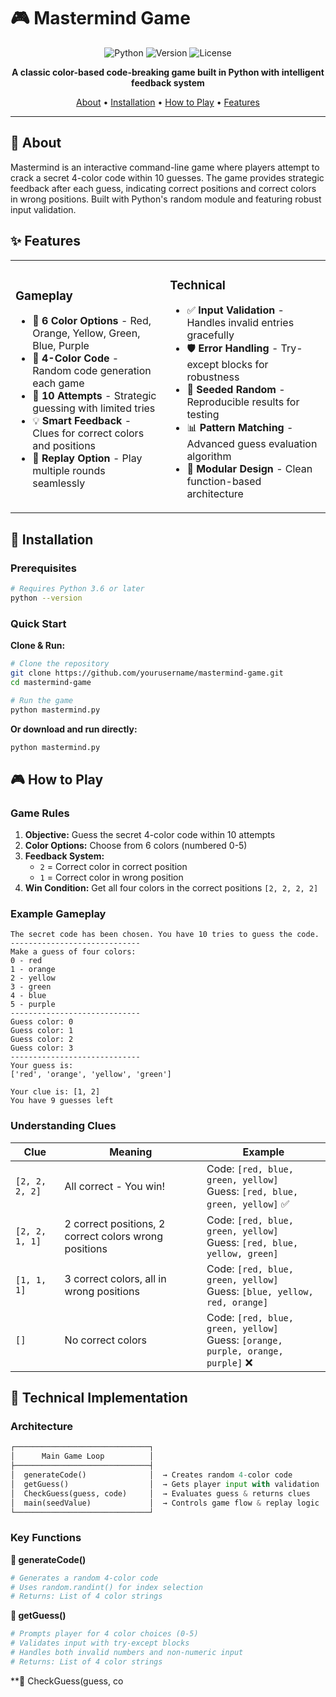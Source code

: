 # 🎮 Mastermind Game

<div align="center">

![Python](https://img.shields.io/badge/Python-3776AB?style=for-the-badge&logo=python&logoColor=white)
![Version](https://img.shields.io/badge/version-1.0.0-blue?style=for-the-badge)
![License](https://img.shields.io/badge/license-MIT-green?style=for-the-badge)

**A classic color-based code-breaking game built in Python with intelligent feedback system**

[About](#-about) • [Installation](#-installation) • [How to Play](#-how-to-play) • [Features](#-features)

</div>

---

## 🎯 About

Mastermind is an interactive command-line game where players attempt to crack a secret 4-color code within 10 guesses. The game provides strategic feedback after each guess, indicating correct positions and correct colors in wrong positions. Built with Python's random module and featuring robust input validation.

## ✨ Features

<table>
<tr>
<td>

### Gameplay
- 🎨 **6 Color Options** - Red, Orange, Yellow, Green, Blue, Purple
- 🔢 **4-Color Code** - Random code generation each game
- 🎯 **10 Attempts** - Strategic guessing with limited tries
- 💡 **Smart Feedback** - Clues for correct colors and positions
- 🔄 **Replay Option** - Play multiple rounds seamlessly

</td>
<td>

### Technical
- ✅ **Input Validation** - Handles invalid entries gracefully
- 🛡️ **Error Handling** - Try-except blocks for robustness
- 🎲 **Seeded Random** - Reproducible results for testing
- 📊 **Pattern Matching** - Advanced guess evaluation algorithm
- 🧩 **Modular Design** - Clean function-based architecture

</td>
</tr>
</table>

## 🚀 Installation

### Prerequisites
```bash
# Requires Python 3.6 or later
python --version
```

### Quick Start

**Clone & Run:**
```bash
# Clone the repository
git clone https://github.com/yourusername/mastermind-game.git
cd mastermind-game

# Run the game
python mastermind.py
```

**Or download and run directly:**
```bash
python mastermind.py
```

## 🎮 How to Play

### Game Rules

1. **Objective:** Guess the secret 4-color code within 10 attempts
2. **Color Options:** Choose from 6 colors (numbered 0-5)
3. **Feedback System:**
   - `2` = Correct color in correct position
   - `1` = Correct color in wrong position
4. **Win Condition:** Get all four colors in the correct positions `[2, 2, 2, 2]`

### Example Gameplay

```
The secret code has been chosen. You have 10 tries to guess the code.
-----------------------------
Make a guess of four colors:
0 - red
1 - orange
2 - yellow
3 - green
4 - blue
5 - purple
-----------------------------
Guess color: 0
Guess color: 1
Guess color: 2
Guess color: 3
-----------------------------
Your guess is:
['red', 'orange', 'yellow', 'green']

Your clue is: [1, 2]
You have 9 guesses left
```

### Understanding Clues

| Clue | Meaning | Example |
|------|---------|---------|
| `[2, 2, 2, 2]` | All correct - You win! | Code: `[red, blue, green, yellow]`<br>Guess: `[red, blue, green, yellow]` ✅ |
| `[2, 2, 1, 1]` | 2 correct positions, 2 correct colors wrong positions | Code: `[red, blue, green, yellow]`<br>Guess: `[red, blue, yellow, green]` |
| `[1, 1, 1]` | 3 correct colors, all in wrong positions | Code: `[red, blue, green, yellow]`<br>Guess: `[blue, yellow, red, orange]` |
| `[]` | No correct colors | Code: `[red, blue, green, yellow]`<br>Guess: `[orange, purple, orange, purple]` ❌ |

## 🔧 Technical Implementation

### Architecture

```python
┌──────────────────────────────┐
│      Main Game Loop          │
├──────────────────────────────┤
│  generateCode()              │  → Creates random 4-color code
│  getGuess()                  │  → Gets player input with validation
│  CheckGuess(guess, code)     │  → Evaluates guess & returns clues
│  main(seedValue)             │  → Controls game flow & replay logic
└──────────────────────────────┘
```

### Key Functions

**🔵 generateCode()**
```python
# Generates a random 4-color code
# Uses random.randint() for index selection
# Returns: List of 4 color strings
```

**🔵 getGuess()**
```python
# Prompts player for 4 color choices (0-5)
# Validates input with try-except blocks
# Handles both invalid numbers and non-numeric input
# Returns: List of 4 color strings
```

**🔵 CheckGuess(guess, co
